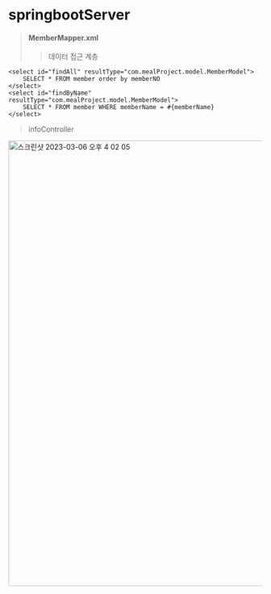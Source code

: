 # springbootServer

> #### MemberMapper.xml
> > 데이터 접근 계층

    <select id="findAll" resultType="com.mealProject.model.MemberModel">
        SELECT * FROM member order by memberNO
    </select>
    <select id="findByName" resultType="com.mealProject.model.MemberModel">
        SELECT * FROM member WHERE memberName = #{memberName}
    </select>

> infoController
<img width="882" alt="스크린샷 2023-03-06 오후 4 02 05" src="https://user-images.githubusercontent.com/92422637/223040943-59dbeae7-41d3-45ab-855c-5035917c097f.png">

